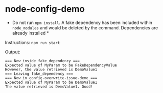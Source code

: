 # node-config-demo

* Do not run `npm install`. A fake dependency has been included within `node_modules` and would be deleted by the command. Dependencies are already installed * 

Instructions: `npm run start`

Output:
```
=== Now inside fake_dependency ===
Expected value of MyParam to be FakeDependencyValue
However, the value retrieved is DemoValue1
=== Leaving fake_dependency ===
=== Now in config-overwrite-issue-demo ===
Expected value of MyParam to be DemoValue1
The value retrieved is DemoValue1. Good!
```
